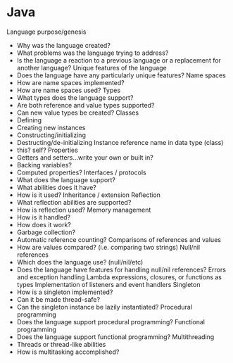 # Java

Language purpose/genesis
* Why was the language created?
* What problems was the language trying to address?
* Is the language a reaction to a previous language or a replacement for another language?
Unique features of the language
* Does the language have any particularly unique features?
Name spaces
* How are name spaces implemented?
* How are name spaces used?
Types
* What types does the language support?
* Are both reference and value types supported?
* Can new value types be created?
Classes
* Defining
* Creating new instances
* Constructing/initializing
* Destructing/de-initializing
Instance reference name in data type (class)
* this? self?
Properties
* Getters and setters…write your own or built in?
* Backing variables?
* Computed properties?
Interfaces / protocols
* What does the language support?
* What abilities does it have?
* How is it used?
Inheritance / extension
Reflection
* What reflection abilities are supported?
* How is reflection used?
Memory management
* How is it handled?
* How does it work?
* Garbage collection?
* Automatic reference counting?
Comparisons of references and values
* How are values compared? (i.e. comparing two strings)
Null/nil references
* Which does the language use? (null/nil/etc)
* Does the language have features for handling null/nil references?
Errors and exception handling
Lambda expressions, closures, or functions as types
Implementation of listeners and event handlers
Singleton
* How is a singleton implemented?
* Can it be made thread-safe?
* Can the singleton instance be lazily instantiated?
Procedural programming
* Does the language support procedural programming?
Functional programming
* Does the language support functional programming?
Multithreading
* Threads or thread-like abilities
* How is multitasking accomplished?
